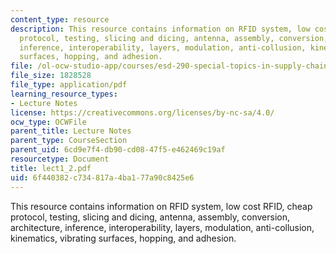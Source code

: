 ```yaml
---
content_type: resource
description: This resource contains information on RFID system, low cost RFID, cheap
  protocol, testing, slicing and dicing, antenna, assembly, conversion, architecture,
  inference, interoperability, layers, modulation, anti-collusion, kinematics, vibrating
  surfaces, hopping, and adhesion.
file: /ol-ocw-studio-app/courses/esd-290-special-topics-in-supply-chain-management-spring-2005/6f440382c734817a4ba177a90c8425e6_lect1_2.pdf
file_size: 1828528
file_type: application/pdf
learning_resource_types:
- Lecture Notes
license: https://creativecommons.org/licenses/by-nc-sa/4.0/
ocw_type: OCWFile
parent_title: Lecture Notes
parent_type: CourseSection
parent_uid: 6cd9e7f4-db90-cd08-47f5-e462469c19af
resourcetype: Document
title: lect1_2.pdf
uid: 6f440382-c734-817a-4ba1-77a90c8425e6
---
```

This resource contains information on RFID system, low cost RFID, cheap protocol, testing, slicing and dicing, antenna, assembly, conversion, architecture, inference, interoperability, layers, modulation, anti-collusion, kinematics, vibrating surfaces, hopping, and adhesion.
